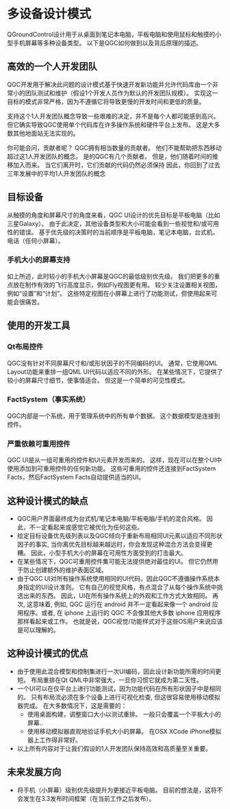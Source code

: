 # 多设备设计模式

QGroundControl设计用于从桌面到笔记本电脑，平板电脑和使用鼠标和触摸的小型手机屏幕等多种设备类型。 以下是QGC如何做到以及背后原理的描述。

## 高效的一个人开发团队

QGC开发用于解决此问题的设计模式基于快速开发新功能并允许代码库由一个非常小的团队测试和维护（假设1个开发人员作为默认的开发团队规模）。 实现这一目标的模式非常严格，因为不遵循它将导致更慢的开发时间和更低的质量。

支持这个1人开发团队概念导致一些艰难的决定，并不是每个人都可能感到高兴。 但它确实导致QGC使用单个代码库在许多操作系统和硬件平台上发布。 这是大多数其他地面站无法实现的。

你可能会问，贡献者呢？ QGC拥有相当数量的贡献者。 他们不能帮助把东西移动超过这1人开发团队的概念。 是的QGC有几个贡献者。 但是，他们随着时间的推移加入而来。 当它们离开时，它们贡献的代码仍然必须保持 因此，你回到了过去三年发展中的平均1人开发团队的概念

## 目标设备

从触摸的角度和屏幕尺寸的角度来看，QGC UI设计的优先目标是平板电脑（比如三星Galaxy）。 由于此决定，其他设备类型和大小可能会看到一些视觉和/或可用性的错误。 基于优先级的决策时的当前顺序是平板电脑，笔记本电脑，台式机，电话（任何小屏幕）。

### 手机大小的屏幕支持

如上所述，此时较小的手机大小屏幕是QGC的最低级别优先级。 我们把更多的重点放在制作有效的飞行高度显示，例如Fly视图更有用。 较少关注设置相关视图，例如“设置”和“计划”。 这些特定视图在小屏幕上进行了功能测试，但使用起来可能会很痛苦。

## 使用的开发工具

### Qt布局控件

QGC没有针对不同屏幕尺寸和/或形状因子的不同编码的UI。 通常，它使用QML Layout功能来重排一组QML UI代码以适应不同的外形。 在某些情况下，它提供了较小的屏幕尺寸细节，使事情适合。 但这是一个简单的可见性模式。

### FactSystem（事实系统）

QGC内部是一个系统，用于管理系统中的所有单个数据。 这个数据模型是连接到控件。

### 严重依赖可重用控件

QGC UI是从一组可重用的控件和UI元素开发而来的。 这样，现在可以在整个UI中使用添加到可重用控件的任何新功能。 这些可重用的控件还连接到FactSystem Facts，然后FactSystem Facts自动提供适当的UI。

## 这种设计模式的缺点

* QGC用户界面最终成为台式机/笔记本电脑/平板电脑/手机的混合风格。 因此，不一定看起来或感觉它被优化为任何这些。 
* 给定目标设备优先级列表以及QGC倾向于重新布局相同UI元素以适应不同形状因子的事实, 当你离优先目标越来越远时，你会发现这种混合方法会变得更糟。 因此，小型手机大小的屏幕在可用性方面受到的打击最大。
* 在某些情况下，QGC可重用控件集可能无法提供绝对最佳的UI。 但它仍然用于防止创建额外的维护表面区域。
* 由于QGC UI对所有操作系统使用相同的UI代码，因此QGC不遵循操作系统本身指定的UI设计准则。 它有自己的视觉风格，有点混合了从每个操作系统中挑选出来的东西。 因此，UI在所有操作系统上的外观和工作方式大致相同。 再次, 这意味着, 例如, QGC 运行在 android 并不一定看起来像一个 android 应用程序。或者, 在 iphone 上运行的 QGC 不会像其他大多数 iphone 应用程序那样看起来或工作。 也就是说，QGC视觉/功能样式对于这些OS用户来说应该是可以理解的。

## 这种设计模式的优点

* 由于使用此混合模型和控制集进行一次UI编码，因此设计新功能所需的时间更短。 布局重排在Qt QML中非常强大，一旦你习惯它就成为第二天性。
* 一个UI可以在仅平台上进行功能测试，因为功能代码在所有形状因子中是相同的。 只有布局流必须在多个设备上进行可视化检查, 但这很容易使用移动模拟器完成。 在大多数情况下，这是需要的： 
    * 使用桌面构建，调整窗口大小以测试重排。 一般只会覆盖一个平板大小的屏幕..
    * 使用移动模拟器直观地验证手机大小的屏幕。 在OSX XCode iPhone模拟器上工作得非常好。
* 以上所有内容对于让我们假设的1人开发团队保持高效和高质量至关重要。

## 未来发展方向 

* 将手机（小屏幕）级别优先级提升为更接近平板电脑。 目前的想法是，这将不会发生在3.3发布时间框架（在当前工作之后发布）。